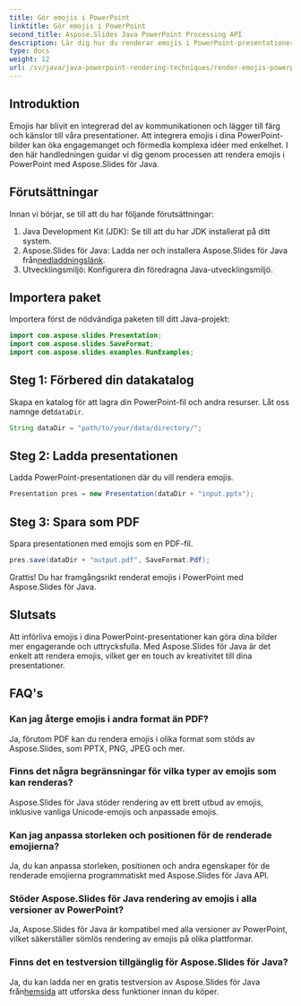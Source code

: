 ```yaml
---
title: Gör emojis i PowerPoint
linktitle: Gör emojis i PowerPoint
second_title: Aspose.Slides Java PowerPoint Processing API
description: Lär dig hur du renderar emojis i PowerPoint-presentationer utan ansträngning med Aspose.Slides för Java. Förbättra engagemanget med uttrycksfulla bilder.
type: docs
weight: 12
url: /sv/java/java-powerpoint-rendering-techniques/render-emojis-powerpoint/
---
```

## Introduktion
Emojis har blivit en integrerad del av kommunikationen och lägger till färg och känslor till våra presentationer. Att integrera emojis i dina PowerPoint-bilder kan öka engagemanget och förmedla komplexa idéer med enkelhet. I den här handledningen guidar vi dig genom processen att rendera emojis i PowerPoint med Aspose.Slides för Java.
## Förutsättningar
Innan vi börjar, se till att du har följande förutsättningar:
1. Java Development Kit (JDK): Se till att du har JDK installerat på ditt system.
2.  Aspose.Slides för Java: Ladda ner och installera Aspose.Slides för Java från[nedladdningslänk](https://releases.aspose.com/slides/java/).
3. Utvecklingsmiljö: Konfigurera din föredragna Java-utvecklingsmiljö.

## Importera paket
Importera först de nödvändiga paketen till ditt Java-projekt:
```java
import com.aspose.slides.Presentation;
import com.aspose.slides.SaveFormat;
import com.aspose.slides.examples.RunExamples;
```
## Steg 1: Förbered din datakatalog
 Skapa en katalog för att lagra din PowerPoint-fil och andra resurser. Låt oss namnge det`dataDir`.
```java
String dataDir = "path/to/your/data/directory/";
```
## Steg 2: Ladda presentationen
Ladda PowerPoint-presentationen där du vill rendera emojis.
```java
Presentation pres = new Presentation(dataDir + "input.pptx");
```
## Steg 3: Spara som PDF
Spara presentationen med emojis som en PDF-fil.
```java
pres.save(dataDir + "output.pdf", SaveFormat.Pdf);
```
Grattis! Du har framgångsrikt renderat emojis i PowerPoint med Aspose.Slides för Java.

## Slutsats
Att införliva emojis i dina PowerPoint-presentationer kan göra dina bilder mer engagerande och uttrycksfulla. Med Aspose.Slides för Java är det enkelt att rendera emojis, vilket ger en touch av kreativitet till dina presentationer.
## FAQ's
### Kan jag återge emojis i andra format än PDF?
Ja, förutom PDF kan du rendera emojis i olika format som stöds av Aspose.Slides, som PPTX, PNG, JPEG och mer.
### Finns det några begränsningar för vilka typer av emojis som kan renderas?
Aspose.Slides för Java stöder rendering av ett brett utbud av emojis, inklusive vanliga Unicode-emojis och anpassade emojis.
### Kan jag anpassa storleken och positionen för de renderade emojierna?
Ja, du kan anpassa storleken, positionen och andra egenskaper för de renderade emojierna programmatiskt med Aspose.Slides för Java API.
### Stöder Aspose.Slides för Java rendering av emojis i alla versioner av PowerPoint?
Ja, Aspose.Slides för Java är kompatibel med alla versioner av PowerPoint, vilket säkerställer sömlös rendering av emojis på olika plattformar.
### Finns det en testversion tillgänglig för Aspose.Slides för Java?
 Ja, du kan ladda ner en gratis testversion av Aspose.Slides för Java från[hemsida](https://releases.aspose.com/) att utforska dess funktioner innan du köper.